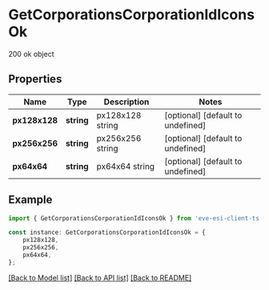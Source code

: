 # GetCorporationsCorporationIdIconsOk

200 ok object

## Properties

Name | Type | Description | Notes
------------ | ------------- | ------------- | -------------
**px128x128** | **string** | px128x128 string | [optional] [default to undefined]
**px256x256** | **string** | px256x256 string | [optional] [default to undefined]
**px64x64** | **string** | px64x64 string | [optional] [default to undefined]

## Example

```typescript
import { GetCorporationsCorporationIdIconsOk } from 'eve-esi-client-ts';

const instance: GetCorporationsCorporationIdIconsOk = {
    px128x128,
    px256x256,
    px64x64,
};
```

[[Back to Model list]](../README.md#documentation-for-models) [[Back to API list]](../README.md#documentation-for-api-endpoints) [[Back to README]](../README.md)
